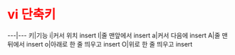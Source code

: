 <h1 style="color:red">vi 단축키</h1>

---|---
키|기능
i|커서 위치 insert
l|줄 맨앞에서 insert
a|커서 다음에 insert
A|줄 맨 뒤에서 insert
o|아래로 한 줄 띄우고 insert
O|위로 한 줄 띄우고 insert